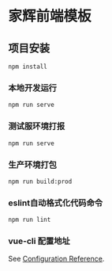 # 家辉前端模板

## 项目安装
```
npm install
```

### 本地开发运行
```
npm run serve
```
### 测试服环境打报
```
npm run serve
```
### 生产环境打包
```
npm run build:prod
```

### eslint自动格式化代码命令
```
npm run lint
```

### vue-cli 配置地址
See [Configuration Reference](https://cli.vuejs.org/config/).
